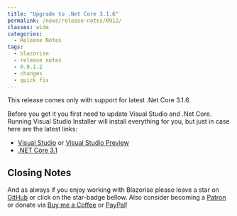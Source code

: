 ```yaml
---
title: "Upgrade to .Net Core 3.1.6"
permalink: /news/release-notes/0912/
classes: wide
categories:
  - Release Notes
tags:
  - blazorise
  - release notes
  - 0.9.1.2
  - changes
  - quick fix
---
```


This release comes only with support for latest .Net Core 3.1.6.

Before you get it you first need to update Visual Studio and .Net Core. Running Visual Studio Installer will install everything for you, but just in case here are the latest links:

- [Visual Studio](https://visualstudio.microsoft.com/downloads/) or [Visual Studio Preview](https://visualstudio.microsoft.com/vs/preview/)
- [.NET Core 3.1](https://dotnet.microsoft.com/download/dotnet-core/3.1)

## Closing Notes

And as always if you enjoy working with Blazorise please leave a star on [GitHub](https://github.com/Megabit/Blazorise) or click on the star-badge bellow. Also consider becoming a [Patron](https://www.patreon.com/mladenmacanovic) or donate via [Buy me a Coffee](https://www.buymeacoffee.com/mladenmacanovic) or [PayPal](https://www.paypal.me/mladenmacanovic)!